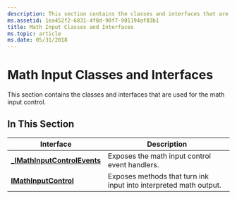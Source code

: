 ```yaml
---
description: This section contains the classes and interfaces that are used for the math input control.
ms.assetid: 1ea452f2-6831-4f0d-90f7-901194af83b1
title: Math Input Classes and Interfaces
ms.topic: article
ms.date: 05/31/2018
---
```


# Math Input Classes and Interfaces

This section contains the classes and interfaces that are used for the math input control.

## In This Section



| Interface                                                     | Description                                                       |
|---------------------------------------------------------------|-------------------------------------------------------------------|
| [**\_IMathInputControlEvents**](/windows/win32/api/micaut/nn-micaut-_imathinputcontrolevents) | Exposes the math input control event handlers.                    |
| [**IMathInputControl**](/windows/desktop/api/micaut/nn-micaut-imathinputcontrol)                | Exposes methods that turn ink input into interpreted math output. |



 

 

 
